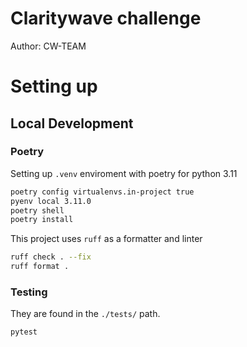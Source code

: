 # Claritywave challenge

Author: CW-TEAM

# Setting up 

## Local Development

### Poetry
Setting up `.venv` enviroment with poetry for python 3.11
```sh
poetry config virtualenvs.in-project true
pyenv local 3.11.0
poetry shell 
poetry install 
```

This project uses `ruff` as a formatter and linter
``` sh
ruff check . --fix
ruff format .
```

### Testing
They are found in the `./tests/` path.
``` sh
pytest
```
